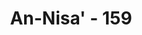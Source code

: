 ---
title: "An-Nisa' - 159"
no: 159
arabic_no: ١٥٩
ayah: وَاِنْ مِّنْ اَهْلِ الْكِتٰبِ اِلَّا لَيُؤْمِنَنَّ بِهٖ قَبْلَ مَوْتِهٖ ۚوَيَوْمَ الْقِيٰمَةِ يَكُوْنُ عَلَيْهِمْ شَهِيْدًاۚ 
translation: "Tidak ada seorang pun di antara Ahli Kitab yang tidak beriman kepadanya (Isa) menjelang kematiannya. Dan pada hari Kiamat dia (Isa) akan menjadi saksi mereka."
tafsir: "Tidak ada seorang pun dari Ahli Kitab, baik Yahudi maupun Nasrani, melainkan akan beriman kepada Nabi Isa dengan iman yang sebenarnya sebelum mereka itu mati, yaitu ketika menghadapi sakaratul maut. Orang-orang Yahudi akan beriman, bahwa Nabi Isa itu utusan Allah dan roh yang ditiupkan kepada Maryam dan sebagai makhluk ciptaan Allah. Orang-orang Nasrani pun akan beriman bahwa Nabi Isa adalah hamba Allah dan kalimah-Nya, bukan Allah dan bukan pula anak Allah. Keimanan mereka yang sedemikian itu tidak berguna lagi, sebab dinyatakan setelah roh mereka sampai di tenggorokan, setelah mereka melihat tanda-tanda di alam akhirat. Tercantum dalam firman Allah:\n\n¦Pada hari datangnya sebagian tanda-tanda Tuhanmu tidak berguna lagi iman seseorang yang belum beriman sebelum itu¦ (al-An'Am/6:158).\n\nAda pula sebagian ulama yang menafsirkan ayat ini demikian: tidak ada seorang pun dari Ahli Kitab, melainkan akan beriman kepada Nabi Isa dengan iman yang sebenarnya sebelum Nabi Isa wafat. Beliau akan diturunkan lagi ke dunia dari langit pada akhir zaman untuk memperbaiki nasib umat Islam setelah dirusak oleh Dajjal.\n\nBerdasarkan beberapa hadis sahih riwayat al-Bukhari dan Muslim dan lain-lain: Nabi Isa akan turun ke dunia, nanti pada akhir zaman. Beliau akan memecahkan salib lambang umat Nasrani, akan memusnahkan babi dan segala kekejian. Setelah itu dunia akan mengalami kesuburan, keamanan dan kesejahteraan yang adil dan merata. Ketika itu Ahli Kitab dari Yahudi dan Nasrani akan beriman semuanya kepada Nabi Isa sebelum wafat, dan setelah wafat beliau dimakamkan di samping makam Nabi Muhammad di Medinah. Turunnya beliau ke dunia ini adalah untuk menegakkan syariat Muhammad sehingga Nabi Muhammad tetap menjadi saksi atas keimanan atau kekafiran Ahli Kitab, seperti dijelaskan dalam firman Allah:\n\nDan bagaimanakah (keadaan orang kafir nanti), jika Kami mendatangkan seorang saksi (Rasul) dari setiap umat dan Kami mendatangkan engkau (Muhammad) sebagai saksi atas mereka. (an-Nisa/4:41)"
---